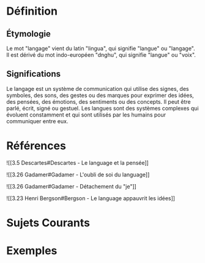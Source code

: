 # Définition

## Étymologie

Le mot "langage" vient du latin "lingua", qui signifie "langue" ou "langage". Il est dérivé du mot indo-européen "dnghu", qui signifie "langue" ou "voix".

## Significations

Le langage est un système de communication qui utilise des signes, des symboles, des sons, des gestes ou des marques pour exprimer des idées, des pensées, des émotions, des sentiments ou des concepts. Il peut être parlé, écrit, signé ou gestuel. Les langues sont des systèmes complexes qui évoluent constamment et qui sont utilisés par les humains pour communiquer entre eux.

# Références

![[3.5 Descartes#Descartes - Le language et la pensée]]

![[3.26 Gadamer#Gadamer - L'oubli de soi du language]]

![[3.26 Gadamer#Gadamer - Détachement du "je"]]

![[3.23 Henri Bergson#Bergson - Le language appauvrit les idées]]

# Sujets Courants

# Exemples
